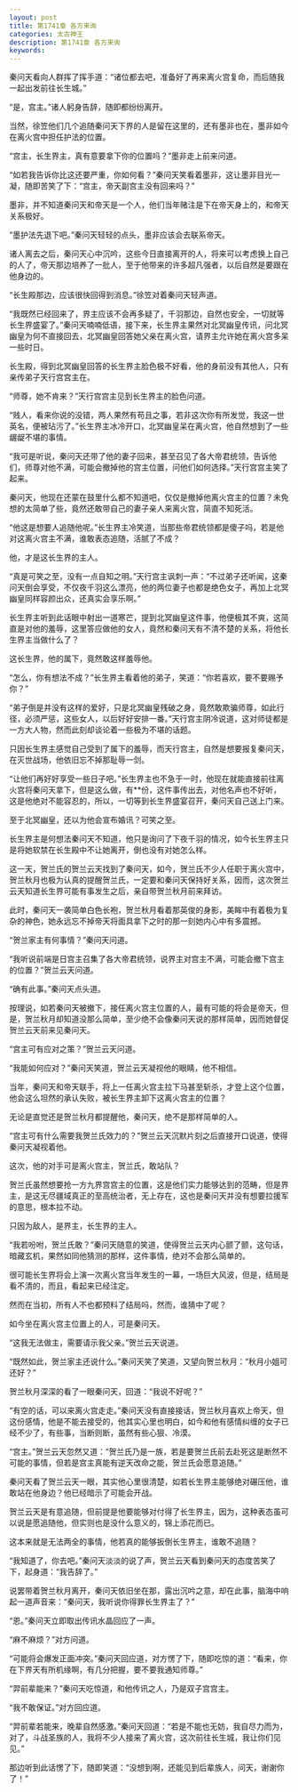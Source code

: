 ```yaml
---
layout: post
title: 第1741章 各方来询
categories: 太古神王
description: 第1741章 各方来询
keywords:
---
```


秦问天看向人群挥了挥手道：“诸位都去吧，准备好了再来离火宫复命，而后随我一起出发前往长生城。”

“是，宫主。”诸人躬身告辞，随即都纷纷离开。

当然，徐笠他们几个追随秦问天下界的人是留在这里的，还有墨非也在，墨非如今在离火宫中担任护法的位置。

“宫主，长生界主，真有意要拿下你的位置吗？”墨非走上前来问道。

“如若我告诉你比这还要严重，你如何看？”秦问天笑看着墨非，这让墨非目光一凝，随即苦笑了下：“宫主，帝天副宫主没有回来吗？”

墨非，并不知道秦问天和帝天是一个人，他们当年赌注是下在帝天身上的，和帝天关系极好。

“墨护法先退下吧。”秦问天轻轻的点头，墨非应该会去联系帝天。

诸人离去之后，秦问天心中沉吟，这些今日直接离开的人，将来可以考虑换上自己的人了，帝天那边培养了一批人，至于他带来的许多超凡强者，以后自然是要跟在他身边的。

“长生殿那边，应该很快回得到消息。”徐笠对着秦问天轻声道。

“我既然已经回来了，界主应该不会再多疑了，千羽那边，自然也安全，一切就等长生界盛宴了。”秦问天喃喃低语，接下来，长生界主果然对北冥幽皇传讯，问北冥幽皇为何不直接回去，北冥幽皇回答她父亲在离火宫，请界主允许她在离火宫多呆一些时日。

长生殿，得到北冥幽皇回答的长生界主脸色极不好看，他的身前没有其他人，只有亲传弟子天行宫宫主在。

“师尊，她不肯来？”天行宫宫主见到长生界主的脸色问道。

“贱人，看来你说的没错，两人果然有苟且之事，若非这次你有所发觉，我这一世英名，便被玷污了。”长生界主冰冷开口，北冥幽皇呆在离火宫，他自然想到了一些龌龊不堪的事情。

“我可是听说，秦问天还带了他的妻子回来，甚至召见了各大帝君统领，告诉他们，师尊对他不满，可能会撤掉他的宫主位置，问他们如何选择。”天行宫宫主笑了起来。

秦问天，他现在还蒙在鼓里什么都不知道吧，仅仅是撤掉他离火宫主的位置？未免想的太简单了些，竟然还敢带自己的妻子亲人来离火宫，简直不知死活。

“他这是想要人追随他呢。”长生界主冷笑道，当那些帝君统领都是傻子吗，若是他对这离火宫主不满，谁敢表态追随，活腻了不成？

他，才是这长生界的主人。

“真是可笑之至，没有一点自知之明。”天行宫主讽刺一声：“不过弟子还听闻，这秦问天倒会享受，不仅夜千羽这么漂亮，他的两位妻子也都是绝色女子，再加上北冥幽皇同样容颜出众，还真实会享乐啊。”

长生界主听到此话眼中射出一道寒芒，提到北冥幽皇这件事，他便极其不爽，这简直是对他的羞辱，这里答应做他的女人，竟然和秦问天有不清不楚的关系，将他长生界主当做什么了？

这长生界，他的属下，竟然敢这样羞辱他。

“怎么，你有想法不成？”长生界主看着他的弟子，笑道：“你若喜欢，要不要赐予你？”

“弟子倒是并没有这样的爱好，只是北冥幽皇残破之身，竟然敢欺骗师尊，如此行径，必须严惩，这些女人，以后好好安排一番。”天行宫主阴冷说道，这对师徒都是一方大人物，然而此刻却谈论着一些极为不堪的话题。

只因长生界主感觉自己受到了属下的羞辱，而天行宫主，自然是想要报复秦问天，在灭世战场，他依旧忘不掉那耻辱一剑。

“让他们再好好享受一些日子吧。”长生界主也不急于一时，他现在就能直接前往离火宫将秦问天拿下，但是这么做，有**份，这件事传出去，对他名声也不好听，这是他绝对不能容忍的，所以，一切等到长生界盛宴召开，秦问天自己送上门来。

至于北冥幽皇，还以为他会宣布婚讯？可笑之至。

长生界主是何想法秦问天不知道，他只是询问了下夜千羽的情况，如今长生界主只是将她软禁在长生殿中不让她离开，倒也没有对她怎么样。

这一天，贺兰氏的贺兰云天找到了秦问天，如今，贺兰氏不少人任职于离火宫中，贺兰秋月也极为认真的提醒贺兰氏，一定要和秦问天保持好关系，因而，这次贺兰云天知道长生界可能有事发生之后，亲自带贺兰秋月前来拜访。

此时，秦问天一袭简单白色长袍，贺兰秋月看着那英俊的身影，美眸中有着极为复杂的神色，她永远忘不掉帝天将面具拿下之时的那一刻她内心中有多震撼。

“贺兰家主有何事情？”秦问天问道。

“我听说前端是日宫主召集了各大帝君统领，说界主对宫主不满，可能会撤下宫主的位置？”贺兰云天问道。

“确有此事。”秦问天点头道。

按理说，如若秦问天被撤下，接任离火宫主位置的人，最有可能的将会是帝天，但是，贺兰秋月却知道没那么简单，至少绝不会像秦问天说的那样简单，因而她督促贺兰云天前来见秦问天。

“宫主可有应对之策？”贺兰云天问道。

“我能如何应对？”秦问天笑道，贺兰云天凝视他的眼睛，他不相信。

当年，秦问天和帝天联手，将上一任离火宫主拉下马甚至斩杀，才登上这个位置，他会这么坦然的承认失败，被长生界主卸下这离火宫主的位置？

无论是直觉还是贺兰秋月都提醒他，秦问天，绝不是那样简单的人。

“宫主可有什么需要我贺兰氏效力的？”贺兰云天沉默片刻之后直接开口说道，使得秦问天凝视着他。

这次，他的对手可是离火宫主，贺兰氏，敢站队？

贺兰氏虽然想要抢一方九界宫宫主的位置，这是他们实力能够达到的范畴，但是界主，是这无尽疆域真正的至高统治者，无上存在，这也是秦问天并没有想要拉援军的意思，根本拉不动。

只因为敌人，是界主，长生界的主人。

“我若吩咐，贺兰氏敢？”秦问天随意的笑道，使得贺兰云天内心颤了颤，这句话，暗藏玄机，果然如同他猜测的那样，这件事情，绝对不会那么简单的。

很可能长生界将会上演一次离火宫当年发生的一幕，一场巨大风波，但是，结局是看不清的，而且，看起来已经注定。

然而在当初，所有人不也都预料了结局吗，然而，谁猜中了呢？

如今坐在离火宫主位置上的人，可是秦问天。

“这我无法做主，需要请示我父亲。”贺兰云天说道。

“既然如此，贺兰家主还说什么。”秦问天笑了笑道，又望向贺兰秋月：“秋月小姐可还好？”

贺兰秋月深深的看了一眼秦问天，回道：“我说不好呢？”

“有空的话，可以来离火宫走走。”秦问天没有直接接话，贺兰秋月喜欢上帝天，但这份感情，他是不能去接受的，他其实心里也明白，如今和他有感情纠缠的女子已经不少了，有些事，当断则断，虽然有些心狠、冷漠。

“宫主。”贺兰云天忽然又道：“贺兰氏乃是一族，若是要贺兰氏前去赴死这是断然不可能的事情，但若是宫主真能有逆天改命之能，贺兰氏会愿意追随。”

秦问天看了贺兰云天一眼，其实他心里很清楚，如若长生界主能够绝对碾压他，谁敢站在他身边？他已经暗示了可能会开战。

贺兰云天是有意追随，但前提是他要能够对付得了长生界主，因为，这种表态虽可以说是愿追随他，但实则也是没什么意义的，锦上添花而已。

这本来就是无法两全的事情，他若真的能够扳倒长生界主，谁敢不追随？

“我知道了，你去吧。”秦问天淡淡的说了声，贺兰云天看到秦问天的态度苦笑了下，起身道：“我告辞了。”

说罢带着贺兰秋月离开，秦问天依旧坐在那，露出沉吟之意，却在此事，脑海中响起一道声音来：“秦问天，我听说你得罪长生界主了？”

“恩。”秦问天立即取出传讯水晶回应了一声。

“麻不麻烦？”对方问道。

“可能将会爆发正面冲突。”秦问天回应道，对方愣了下，随即吃惊的道：“看来，你在下界天有所机缘啊，有几分把握，要不要我通知师尊。”

“羿前辈能来？”秦问天吃惊道，和他传讯之人，乃是双子宫宫主。

“我不敢保证。”对方回应道。

“羿前辈若能来，晚辈自然感激。”秦问天回道：“若是不能也无妨，我自尽力而为，对了，斗战圣族的人，我将不少人接来了离火宫，这次前往长生城，我让你们见见。”

那边听到此话愣了下，随即笑道：“没想到啊，还能见到后辈族人，问天，谢谢你了！”
